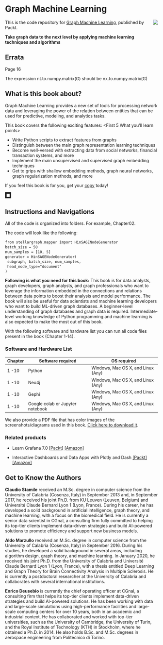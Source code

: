# Graph Machine Learning

<a href="https://www.packtpub.com/product/graph-machine-learning/9781800204492"><img src="https://static.packt-cdn.com/products/9781800204492/cover/smaller" height="256px" align="right"></a>

This is the code repository for [Graph Machine Learning](https://www.packtpub.com/product/graph-machine-learning/9781800204492), published by Packt.

**Take graph data to the next level by applying machine learning techniques and algorithms**

## Errata
Page 16

The expression nt.to.numpy.matrix(G) should be nx.to.numpy.matrix(G)

## What is this book about?
Graph Machine Learning provides a new set of tools for processing network data and leveraging the power of the relation between entities that can be used for predictive, modeling, and analytics tasks.

This book covers the following exciting features: <First 5 What you'll learn points>
* Write Python scripts to extract features from graphs
* Distinguish between the main graph representation learning techniques
* Become well-versed with extracting data from social networks, financial transaction systems, and more
* Implement the main unsupervised and supervised graph embedding techniques
* Get to grips with shallow embedding methods, graph neural networks, graph regularization methods, and more


If you feel this book is for you, get your [copy](https://www.amazon.com/dp/180020390X) today!

<a href="https://www.packtpub.com/?utm_source=github&utm_medium=banner&utm_campaign=GitHubBanner"><img src="https://raw.githubusercontent.com/PacktPublishing/GitHub/master/GitHub.png" 
alt="https://www.packtpub.com/" border="5" /></a>


## Instructions and Navigations
All of the code is organized into folders. For example, Chapter02.

The code will look like the following:
```
from stellargraph.mapper import HinSAGENodeGenerator
batch_size = 50
num_samples = [10, 5]
generator = HinSAGENodeGenerator(
 subgraph, batch_size, num_samples,
 head_node_type="document"
)
```
**Following is what you need for this book:**
This book is for data analysts, graph developers, graph analysts, and graph professionals who want to leverage the information embedded in the connections and relations between data points to boost their analysis and model performance. The book will also be useful for data scientists and machine learning developers who want to build ML-driven graph databases. A beginner-level understanding of graph databases and graph data is required. Intermediate-level working knowledge of Python programming and machine learning is also expected to make the most out of this book.

With the following software and hardware list you can run all code files present in the book (Chapter 1-14).

### Software and Hardware List

| Chapter  | Software required                   | OS required                        |
| -------- | ------------------------------------| -----------------------------------|
| 1 -10        | Python                    | Windows, Mac OS X, and Linux (Any) |
| 1 -10        | Neo4j            | Windows, Mac OS X, and Linux (Any) |
| 1 -10        | Gephi            | Windows, Mac OS X, and Linux (Any) |
| 1 -10        | Google colab or Jupyter notebook           | Windows, Mac OS X, and Linux (Any) |



We also provide a PDF file that has color images of the screenshots/diagrams used in this book. [Click here to download it](https://static.packt-cdn.com/downloads/9781800204492_ColorImages.pdf).

### Related products 
* Learn Grafana 7.0 [[Packt]](https://www.packtpub.com/product/learn-grafana-7-0/1838826580) [[Amazon]](https://www.amazon.com/dp/1788293770)

* Interactive Dashboards and Data Apps with Plotly and Dash [[Packt]](https://www.packtpub.com/product/interactive-dashboards-and-data-apps-with-plotly-and-dash/9781800568914) [[Amazon]](https://www.amazon.com/dp/1800568916)

## Get to Know the Authors
**Claudio Stamile**
received an M.Sc. degree in computer science from the University of Calabria (Cosenza, Italy) in September 2013 and, in September 2017, he received his joint Ph.D. from KU Leuven (Leuven, Belgium) and Université Claude Bernard Lyon 1 (Lyon, France). During his career, he has developed a solid background in artificial intelligence, graph theory, and machine learning, with a focus on the biomedical field. He is currently a senior data scientist in CGnal, a consulting firm fully committed to helping its top-tier clients implement data-driven strategies and build AI-powered solutions to promote efficiency and support new business models.

**Aldo Marzullo**
received an M.Sc. degree in computer science from the University of Calabria (Cosenza, Italy) in September 2016. During his studies, he developed a solid background in several areas, including algorithm design, graph theory, and machine learning. In January 2020, he received his joint Ph.D. from the University of Calabria and Université Claude Bernard Lyon 1 (Lyon, France), with a thesis entitled Deep Learning and Graph Theory for Brain Connectivity Analysis in Multiple Sclerosis. He is currently a postdoctoral researcher at the University of Calabria and collaborates with several international institutions.

**Enrico Deusebio**
is currently the chief operating officer at CGnal, a consulting firm that helps its top-tier clients implement data-driven strategies and build AI-powered solutions. He has been working with data and large-scale simulations using high-performance facilities and large-scale computing centers for over 10 years, both in an academic and industrial context. He has collaborated and worked with top-tier universities, such as the University of Cambridge, the University of Turin, and the Royal Institute of Technology (KTH) in Stockholm, where he obtained a Ph.D. in 2014. He also holds B.Sc. and M.Sc. degrees in aerospace engineering from Politecnico di Torino.
